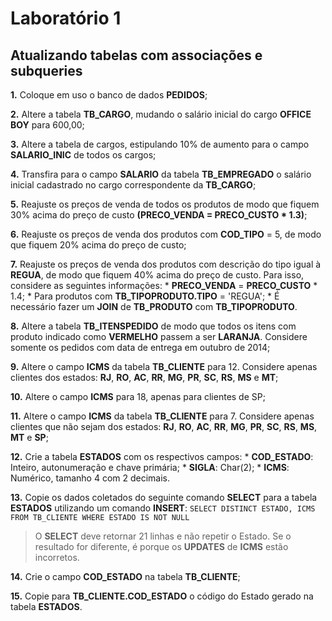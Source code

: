 # Laboratório 1
## Atualizando tabelas com associações e subqueries

**1.** Coloque em uso o banco de dados **PEDIDOS**;

**2.** Altere a tabela **TB_CARGO**, mudando o salário inicial do cargo **OFFICE BOY** para 600,00;

**3.** Altere a tabela de cargos, estipulando 10% de aumento para o campo **SALARIO_INIC** de todos os cargos;

**4.** Transfira para o campo **SALARIO** da tabela **TB_EMPREGADO** o salário inicial cadastrado no cargo correspondente da **TB_CARGO**;

**5.** Reajuste os preços de venda de todos os produtos de modo que fiquem 30% acima do preço de custo **(PRECO_VENDA = PRECO_CUSTO * 1.3)**;

**6.** Reajuste os preços de venda dos produtos com **COD_TIPO** = 5, de modo que fiquem 20% acima do preço de custo;

**7.** Reajuste os preços de venda dos produtos com descrição do tipo igual à **REGUA**, de modo que fiquem 40% acima do preço de custo. Para isso, considere as seguintes informações:
	* **PRECO_VENDA** = **PRECO_CUSTO** * 1.4;
	* Para produtos com **TB_TIPOPRODUTO.TIPO** = 'REGUA';
	* É necessário fazer um **JOIN** de **TB_PRODUTO** com **TB_TIPOPRODUTO**.

**8.** Altere a tabela **TB_ITENSPEDIDO** de modo que todos os itens com produto indicado como **VERMELHO** passem a ser **LARANJA**. Considere somente os pedidos com data de entrega em outubro de 2014;

**9.** Altere o campo **ICMS** da tabela **TB_CLIENTE** para 12. Considere apenas clientes dos estados: **RJ**, **RO**, **AC**, **RR**, **MG**, **PR**, **SC**, **RS**, **MS** e **MT**;

**10.** Altere o campo **ICMS** para 18, apenas para clientes de SP;

**11.** Altere o campo **ICMS** da tabela **TB_CLIENTE** para 7. Considere apenas clientes que não sejam dos estados: **RJ**, **RO**, **AC**, **RR**, **MG**, **PR**, **SC**, **RS**, **MS**, **MT** e **SP**;

**12.** Crie a tabela **ESTADOS** com os respectivos campos:
	* **COD_ESTADO**: Inteiro, autonumeração e chave primária;
	* **SIGLA**: Char(2);
	* **ICMS**: Numérico, tamanho 4 com 2 decimais.

**13.** Copie os dados coletados do seguinte comando **SELECT** para a tabela **ESTADOS** utilizando um comando **INSERT**: `SELECT DISTINCT ESTADO, ICMS FROM TB_CLIENTE WHERE ESTADO IS NOT NULL` 

> O **SELECT** deve retornar 21 linhas e não repetir o Estado. Se o resultado for diferente, é porque os **UPDATES** de **ICMS** estão incorretos.

**14.** Crie o campo **COD_ESTADO** na tabela **TB_CLIENTE**;

**15.** Copie para **TB_CLIENTE.COD_ESTADO** o código do Estado gerado na tabela **ESTADOS**.
